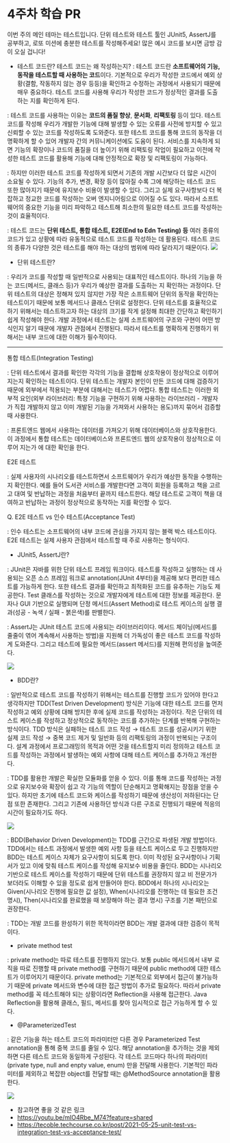 # 4주차 학습 PR

이번 주의 메인 테마는 테스트입니다. 단위 테스트와 테스트 툴인 JUnit5, AssertJ를 공부하고, 로또 미션에 충분한 테스트를 작성해주세요! 많은 예시 코드를 보시면 금방 감이 오실 겁니다!

- 테스트 코드란? 테스트 코드는 왜 작성하는지?
: 테스트 코드란 **소프트웨어의 기능, 동작을 테스트할 때 사용하는 코드**이다. 기본적으로 우리가 작성한 코드에서 예외 상황(결함, 작동하지 않는 경우 등등)을 확인하고 수정하는 과정에서 사용되기 때문에 매우 중요하다. 테스트 코드를 사용해 우리가 작성한 코드가 정상적인 결과를 도출하는 지를 확인하게 된다.

: 테스트 코드를 사용하는 이유는 **코드의 품질 향상**, **문서화**, **리팩토링** 등이 있다. 테스트 코드를 작성해 우리가 개발한 기능에 대해 발생할 수 있는 오류를 사전에 방지할 수 있고 신뢰할 수 있는 코드를 작성하도록 도와준다. 또한 테스트 코드를 통해 코드의 동작을 더 명확하게 할 수 있어 개발자 간의 커뮤니케이션에도 도움이 된다. 서비스를 지속하게 되면 기능의 확장이나 코드의 품질을 더 높이기 위해 리팩토링 작업이 필요하고 이전에 작성한 테스트 코드를 활용해 기능에 대해 안정적으로 확장 및 리팩토링이 가능하다.

: 하지만 이러한 테스트 코드를 작성하게 되면서 기존의 개발 시간보다 더 많은 시간이 소요될 수 있다. 기능의 추가, 변경, 확장 등이 많아질 수록 그에 해당하는 테스트 코드 또한 많아지기 때문에 유지보수 비용이 발생할 수 있다. 그리고 실제 요구사항보다 더 복잡하고 정교한 코드를 작성하는 오버 엔지니어링으로 이어질 수도 있다. 따라서 소프트웨어의 중요한 기능을 미리 파악하고 테스트해 최소한의 필요한 테스트 코드를 작성하는 것이 효율적이다.

: 테스트 코드는 **단위 테스트, 통합 테스트, E2E(End to Edn Testing) 등** 여러 종류의 코드가 있고 상황에 따라 유동적으로 테스트 코드를 작성하는 데 활용된다. 테스트 코드의 종류가 다양한 것은 테스트를 해야 하는 대상의 범위에 따라 달라지기 때문이다.
![](../../testcode.png)
- 단위 테스트란?

: 우리가 코드를 작성할 때 일반적으로 사용되는 대표적인 테스트이다. 하나의 기능을 하는 코드(메서드, 클래스 등)가 우리가 예상한 결과를 도출하는 지 확인하는 과정이다. 단위 테스트의 대상은 정해져 있지 않지만 가장 작은 소프트웨어 단위의 동작을 확인하는 테스트이기 때문에 보통 메서드나 클래스 단위로 설정한다. 단위 테스트를 효율적으로 하기 위해서는 테스트하고자 하는 대상의 크기를 작게 설정해 최대한 간단하고 확인하기 쉽게 작성해야 한다. 개발 과정에서 테스트는 실제 소프트웨어의 구조와 구현이 어떤 방식인지 알기 때문에 개발자 관점에서 진행된다. 따라서 테스트를 명확하게 진행하기 위해서는 내부 코드에 대한 이해가 필수적이다.

---

통합 테스트(Integration Testing)

: 단위 테스트에서 결과를 확인한 각각의 기능을 결합해 상호작용이 정상적으로 이루어지는지 확인하는 테스트이다. 단위 테스트는 개발자 본인이 만든 코드에 대해 검증하기 때문에 외부에서 적용되는 부분에 대해서는 테스트가 어렵다. 통합 테스트는 이러한 외부적 요인(외부 라이브러리: 특정 기능을 구현하기 위해 사용하는 라이브러리 - 개발자가 직접 개발하지 않고 이미 개발된 기능을 가져와서 사용하는 용도)까지 묶어서 검증할 때 사용한다.

: 프론트엔드 웹에서 사용하는 데이터를 가져오기 위해 데이터베이스와 상호작용한다. 이 과정에서 통합 테스트는 데이터베이스와 프론트엔드 웹의 상호작용이 정상적으로 이루어 지는가 에 대한 확인을 한다.

E2E 테스트

: 실제 사용자의 시나리오를 테스트하면서 소프트웨어가 우리가 예상한 동작을 수행하는지 확인한다.  예를 들어 도서관 서비스를 개발한다면 고객이 회원을 등록하고 책을 고르고 대여 및 반납하는 과정을 처음부터 끝까지 테스트한다. 해당 테스트로 고객이 책을 대여하고 반납하는 과정이 정상적으로 동작하는 지를 확인할 수 있다.

Q. E2E 테스트 vs 인수 테스트(Acceptance Test)

: 인수 테스트는 소프트웨어의 내부 코드에 관심을 가지지 않는 블랙 박스 테스트이다. E2E 테스트는 실제 사용자 관점에서 테스트할 때 주로 사용하는 형식이다.

- JUnit5, AssertJ란?

: JUnit은 자바를 위한 단위 테스트 프레임 워크이다. 테스트를 작성하고 실행하는 데 사용되는 오픈 소스 프레임 워크로 annotation(JUnit 4부터)을 제공해 보다 편리한 테스트를 가능하게 한다. 또한 테스트 결과를 확인하고 최적화된 코드를 유추하는 기능도 제공한다. Test 클래스를 작성하는 것으로 개발자에게 테스트에 대한 정보를 제공한다. 문자나 GUI 기반으로 실행되며 단정 메서드(Assert Method)로 테스트 케이스의 실행 결과(성공 - 녹색 / 실패 - 붉은색)를 판별한다.

: AssertJ는 JUnit 테스트 코드에 사용되는 라이브러리이다. 메서드 체이닝(메서드를 줄줄이 엮어 계속해서 사용하는 방법)을 지원해 더 가독성이 좋은 테스트 코드를 작성하게 도와준다. 그리고 테스트에 필요한 메서드(assert 메서드)를 지원해 편의성을 높여준다.

![](../../lottotest.png)

- BDD란?

: 일반적으로 테스트 코드를 작성하기 위해서는 테스트를 진행할 코드가 있어야 한다고 생각하지만 TDD(Test Driven Development) 방식은 기능에 대한 테스트 코드를 먼저 작성하고 예외 상황에 대해 방지한 후에 실제 코드를 작성하는 과정이다. 작은 단위의 테스트 케이스를 작성하고 정상적으로 동작하는 코드를 추가하는 단계를 반복해 구현하는 방식이다. TDD 방식은 실패하는 테스트 코드 작성 → 테스트 코드를 성공시키기 위한 실제 코드 작성 → 중복 코드 제거 및 일반화 등의 리팩토링의 과정이 반복되는 구조이다. 설계 과정에서 프로그래밍의 목적과 어떤 것을 테스트할지 미리 정의하고 테스트 코드를 작성하는 과정에서 발생하는 예외 사항에 대해 테스트 케이스를 추가하고 개선한다.

: TDD를 활용한 개발은 확실한 모듈화를 얻을 수 있다. 이를 통해 코드를 작성하는 과정으로 유지보수와 확장이 쉽고 각 기능의 역할이 단순해지고 명확해지는 장점을 얻을 수 있다. 하지만 초기에 테스트 코드와 케이스를 작성하기 때문에 생산성이 저하된다는 단점 또한 존재한다. 그리고 기존에 사용하던 방식과 다른 구조로 진행되기 때문에 적응의 시간이 필요하기도 하다.

![](../../tdd.png)

: BDD(Behavior Driven Development)는 TDD를 근간으로 파생된 개발 방법이다. TDD에서는 테스트 과정에서 발생한 예외 사항 등을 테스트 케이스로 두고 진행하지만 BDD는 테스트 케이스 자체가 요구사항이 되도록 한다. 이미 작성된 요구사항이나 기획서가 있고 이에 맞춰 테스트 케이스를 작성해 유지보수 비용을 줄인다. BDD는 시나리오 기반으로 테스트 케이스를 작성하기 때문에 단위 테스트를 권장하지 않고 비 전문가가 보더라도 이해할 수 있을 정도로 쉽게 만들어야 한다. BDD에서 하나의 시나리오는 Given(시나리오 진행에 필요한 값 설정), When(시나리오를 진행하는 데 필요한 조건 명시), Then(시나리오를 완료했을 때 보장해야 하는 결과 명시) 구조를 기본 패턴으로 권장한다.

: TDD는 개발 코드를 완성하기 위한 목적이라면 BDD는 개발 결과에 대한 검증이 목적이다.

- private method test

: private method는 따로 테스트를 진행하지 않는다. 보통 public 메서드에서 내부 로직을 따로 진행할 때 private method를 구현하기 때문에 public method에 대한 테스트가 이루어지기 때문이다. private method는 기본적으로 외부에서 접근이 불가능하기 때문에 private 메서드와 변수에 대한 접근 방법이 추가로 필요하다. 따라서 private method를 꼭 테스트해야 되는 상황이라면 Reflection을 사용해 접근한다. Java Reflection을 활용해 클래스, 필드, 메서드를 찾아 임시적으로 접근 가능하게 할 수 있다.

- @ParameterizedTest

: 같은 기능을 하는 테스트 코드의 파라미터만 다른 경우 Parameterized Test annotation을 통해 중복 코드를 줄일 수 있다. 해당 annotation을 추가하는 것을 제외하면 다른 테스트 코드와 동일하게 구성된다. 각 테스트 코드마다 하나의 파라미터(private type, null and enpty value, enum) 만을 전달해 사용한다. 기본적인 파라미터를 제외하고 복잡한 object를 전달할 때는 @MethodSource annotation을 활용한다.

![](../../lottoparameterized.png)

* 참고하면 좋을 것 같은 링크
* https://youtu.be/mIO4Rbe_M74?feature=shared
* https://tecoble.techcourse.co.kr/post/2021-05-25-unit-test-vs-integration-test-vs-acceptance-test/
